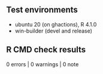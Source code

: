 ## Test environments

* ubuntu 20 (on ghactions), R 4.1.0
* win-builder (devel and release)

## R CMD check results

0 errors | 0 warnings | 0 note
